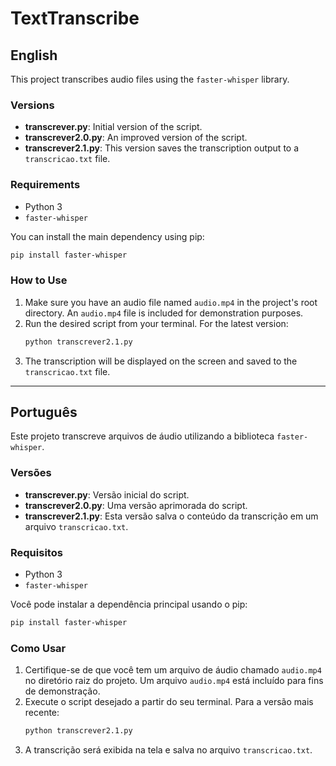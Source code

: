 # TextTranscribe

## English

This project transcribes audio files using the `faster-whisper` library.

### Versions

*   **transcrever.py**: Initial version of the script.
*   **transcrever2.0.py**: An improved version of the script.
*   **transcrever2.1.py**: This version saves the transcription output to a `transcricao.txt` file.

### Requirements

*   Python 3
*   `faster-whisper`

You can install the main dependency using pip:

```bash
pip install faster-whisper
```

### How to Use

1.  Make sure you have an audio file named `audio.mp4` in the project's root directory. An `audio.mp4` file is included for demonstration purposes.
2.  Run the desired script from your terminal. For the latest version:
    ```bash
    python transcrever2.1.py
    ```
3.  The transcription will be displayed on the screen and saved to the `transcricao.txt` file.

---

## Português

Este projeto transcreve arquivos de áudio utilizando a biblioteca `faster-whisper`.

### Versões

*   **transcrever.py**: Versão inicial do script.
*   **transcrever2.0.py**: Uma versão aprimorada do script.
*   **transcrever2.1.py**: Esta versão salva o conteúdo da transcrição em um arquivo `transcricao.txt`.

### Requisitos

*   Python 3
*   `faster-whisper`

Você pode instalar a dependência principal usando o pip:

```bash
pip install faster-whisper
```

### Como Usar

1.  Certifique-se de que você tem um arquivo de áudio chamado `audio.mp4` no diretório raiz do projeto. Um arquivo `audio.mp4` está incluído para fins de demonstração.
2.  Execute o script desejado a partir do seu terminal. Para a versão mais recente:
    ```bash
    python transcrever2.1.py
    ```
3.  A transcrição será exibida na tela e salva no arquivo `transcricao.txt`.
